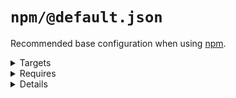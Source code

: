 # `npm/@default.json`

Recommended base configuration when using [npm](https://www.npmjs.com/).

<!---0--><details>
<!---0--><summary>Targets</summary>

```
project
└─ .npmignore
```

<!---0--></details>

<!---0--><details>
<!---0--><summary>Requires</summary>

- `npm`

<!---0--></details>

<!---0--><details>
<!---0--><summary>Details</summary>

## npm/npmignore

_Updating `.npmignore` using `unique-top`._

- Inject comment into .npmignore explaining when to use it.

<!---1--><details>
<!---1--><summary>Targets</summary>

```
project
└─ .npmignore
```

<!---1--></details>

<!---1--><details>
<!---1--><summary>Requires</summary>

- `npm`

<!---1--></details>

</details>

